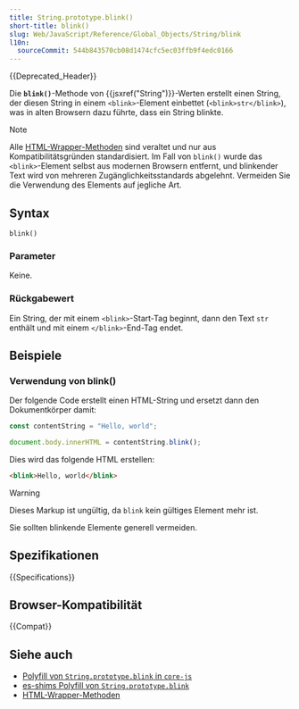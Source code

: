 ```yaml
---
title: String.prototype.blink()
short-title: blink()
slug: Web/JavaScript/Reference/Global_Objects/String/blink
l10n:
  sourceCommit: 544b843570cb08d1474cfc5ec03ffb9f4edc0166
---
```


{{Deprecated_Header}}

Die **`blink()`**-Methode von {{jsxref("String")}}-Werten erstellt einen String, der diesen String in einem `<blink>`-Element einbettet (`<blink>str</blink>`), was in alten Browsern dazu führte, dass ein String blinkte.

> [!NOTE]
> Alle [HTML-Wrapper-Methoden](/de/docs/Web/JavaScript/Reference/Global_Objects/String#html_wrapper_methods) sind veraltet und nur aus Kompatibilitätsgründen standardisiert. Im Fall von `blink()` wurde das `<blink>`-Element selbst aus modernen Browsern entfernt, und blinkender Text wird von mehreren Zugänglichkeitsstandards abgelehnt. Vermeiden Sie die Verwendung des Elements auf jegliche Art.

## Syntax

```js-nolint
blink()
```

### Parameter

Keine.

### Rückgabewert

Ein String, der mit einem `<blink>`-Start-Tag beginnt, dann den Text `str` enthält und mit einem `</blink>`-End-Tag endet.

## Beispiele

### Verwendung von blink()

Der folgende Code erstellt einen HTML-String und ersetzt dann den Dokumentkörper damit:

```js
const contentString = "Hello, world";

document.body.innerHTML = contentString.blink();
```

Dies wird das folgende HTML erstellen:

```html
<blink>Hello, world</blink>
```

> [!WARNING]
> Dieses Markup ist ungültig, da `blink` kein gültiges Element mehr ist.

Sie sollten blinkende Elemente generell vermeiden.

## Spezifikationen

{{Specifications}}

## Browser-Kompatibilität

{{Compat}}

## Siehe auch

- [Polyfill von `String.prototype.blink` in `core-js`](https://github.com/zloirock/core-js#ecmascript-string-and-regexp)
- [es-shims Polyfill von `String.prototype.blink`](https://www.npmjs.com/package/es-string-html-methods)
- [HTML-Wrapper-Methoden](/de/docs/Web/JavaScript/Reference/Global_Objects/String#html_wrapper_methods)
